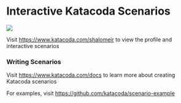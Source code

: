 # Interactive Katacoda Scenarios

[![](http://shields.katacoda.com/katacoda/shalomeir/count.svg)](https://www.katacoda.com/shalomeir "Get your profile on Katacoda.com")

Visit https://www.katacoda.com/shalomeir to view the profile and interactive scenarios

### Writing Scenarios
Visit https://www.katacoda.com/docs to learn more about creating Katacoda scenarios

For examples, visit https://github.com/katacoda/scenario-example
